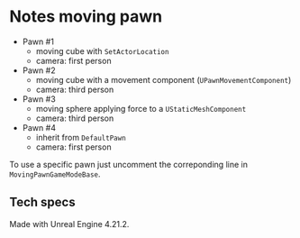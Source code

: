 # Notes moving pawn

- Pawn #1
	- moving cube with `SetActorLocation`
	- camera: first person
- Pawn #2
	- moving cube with a movement component (`UPawnMovementComponent`)
	- camera: third person
- Pawn #3
	- moving sphere applying force to a `UStaticMeshComponent`
	- camera: third person
- Pawn #4
	- inherit from `DefaultPawn`
	- camera: first person

To use a specific pawn just uncomment the correponding line in `MovingPawnGameModeBase`.


## Tech specs
Made with Unreal Engine 4.21.2.
